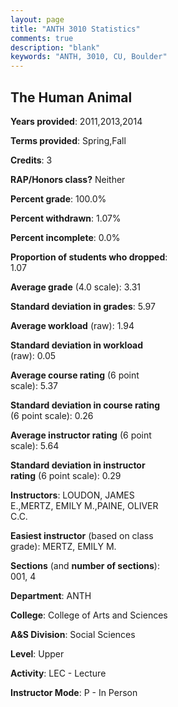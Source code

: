 ```yaml
---
layout: page
title: "ANTH 3010 Statistics"
comments: true
description: "blank"
keywords: "ANTH, 3010, CU, Boulder"
--- 
```

<head>
<script src="https://ajax.googleapis.com/ajax/libs/jquery/2.1.3/jquery.min.js"></script>
<script src="https://dl.dropboxusercontent.com/s/pc42nxpaw1ea4o9/highcharts.js?dl=0"></script>
<!-- <script src="../assets/js/highcharts.js"></script> -->
<style type="text/css">@font-face {
	font-family: "Bebas Neue";
	src: url(https://www.filehosting.org/file/details/544349/BebasNeue%20Regular.otf) format("opentype");
	}
	h1.Bebas { 
		font-family: "Bebas Neue", Verdana, Tahoma;
	}
</style>
</head>
<body>
	<div id="container" style="float: right; width: 45%; height: 88%; margin-left: 2.5%; margin-right: 2.5%;"></div>
	<script language="JavaScript">
		$(document).ready(function() {
		var chart = {type: 'column'};
		var title = {text: 'Grade Distribution'};
		var xAxis = {categories: ['A','B','C','D','F'],crosshair: true};
		var yAxis = {min: 0,title: {text: 'Percentage'}};
		var tooltip = {headerFormat: '<center><b><span style="font-size:20px">{point.key}</span></b></center>',
		               pointFormat: '<td style="padding:0"><b>{point.y:.1f}%</b></td>',
		               footerFormat: '</table>',shared: true,useHTML: true};
		var plotOptions = {column: {pointPadding: 0.0,borderWidth: 0}};  
		var credits = {enabled: false};var series= [{name: 'Percent',data: [51.48,33.69,12.94,1.62,0.27,]}];
		var json = {};
		json.chart = chart;
		json.title = title;
		json.tooltip = tooltip;
		json.xAxis = xAxis;
		json.yAxis = yAxis;  
		json.series = series;
		json.plotOptions = plotOptions;  
		json.credits = credits;
		$('#container').highcharts(json);
	});
	</script>
</body>
			   
## The Human Animal

**Years provided**: 2011,2013,2014

**Terms provided**: Spring,Fall

**Credits**: 3

**RAP/Honors class?** Neither

**Percent grade**: 100.0%

**Percent withdrawn**: 1.07%

**Percent incomplete**: 0.0%

**Proportion of students who dropped**: 1.07

**Average grade** (4.0 scale): 3.31

**Standard deviation in grades**: 5.97

**Average workload** (raw): 1.94

**Standard deviation in workload** (raw): 0.05

**Average course rating** (6 point scale): 5.37

**Standard deviation in course rating** (6 point scale): 0.26

**Average instructor rating** (6 point scale): 5.64

**Standard deviation in instructor rating** (6 point scale): 0.29

**Instructors**: LOUDON, JAMES E.,MERTZ, EMILY M.,PAINE, OLIVER C.C.

**Easiest instructor** (based on class grade): MERTZ, EMILY M.

**Sections** (and **number of sections**): 001, 4

**Department**: ANTH

**College**: College of Arts and Sciences

**A&S Division**: Social Sciences

**Level**: Upper

**Activity**: LEC - Lecture

**Instructor Mode**: P  - In Person